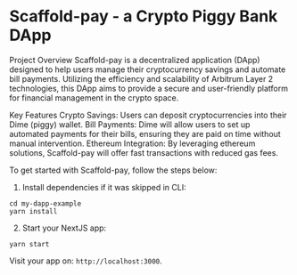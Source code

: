 # Scaffold-pay - a Crypto Piggy Bank DApp

Project Overview
Scaffold-pay is a decentralized application (DApp) designed to help users manage their cryptocurrency savings and automate bill payments. Utilizing the efficiency and scalability of Arbitrum Layer 2 technologies, this DApp aims to provide a secure and user-friendly platform for financial management in the crypto space.

Key Features
Crypto Savings: Users can deposit cryptocurrencies into their Dime (piggy) wallet.
Bill Payments: Dime will allow users to set up automated payments for their bills, ensuring they are paid on time without manual intervention.
Ethereum Integration: By leveraging ethereum solutions, Scaffold-pay will offer fast transactions with reduced gas fees.



To get started with Scaffold-pay, follow the steps below:

1. Install dependencies if it was skipped in CLI:

```
cd my-dapp-example
yarn install
```

2. Start your NextJS app:

```
yarn start
```

Visit your app on: `http://localhost:3000`. 


